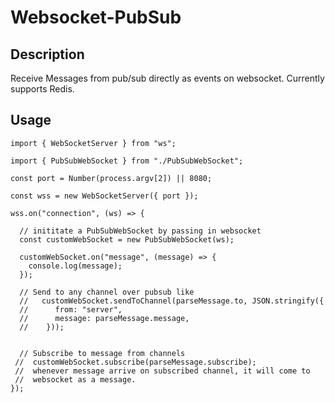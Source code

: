 # Websocket-PubSub

## Description

Receive Messages from pub/sub directly as events on websocket. 
Currently supports Redis.

## Usage
```
import { WebSocketServer } from "ws";

import { PubSubWebSocket } from "./PubSubWebSocket";

const port = Number(process.argv[2]) || 8080;

const wss = new WebSocketServer({ port });

wss.on("connection", (ws) => {

  // inititate a PubSubWebSocket by passing in websocket
  const customWebSocket = new PubSubWebSocket(ws);
  
  customWebSocket.on("message", (message) => {
    console.log(message);
  });

  // Send to any channel over pubsub like 
  //   customWebSocket.sendToChannel(parseMessage.to, JSON.stringify({
  //      from: "server",
  //      message: parseMessage.message,
  //    }));


  // Subscribe to message from channels 
 //  customWebSocket.subscribe(parseMessage.subscribe);
 //  whenever message arrive on subscribed channel, it will come to 
 //  websocket as a message.
});

```

